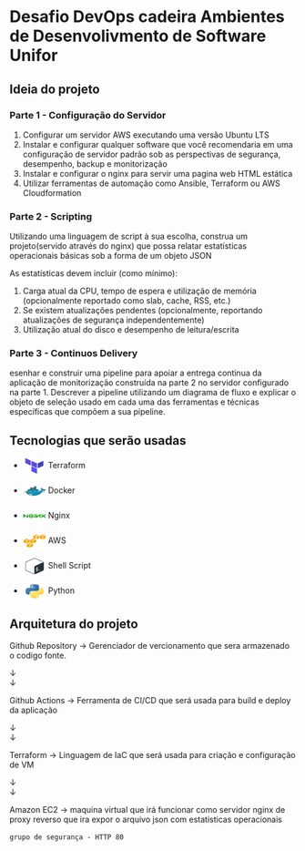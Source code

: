 # Desafio DevOps cadeira Ambientes de Desenvolivmento de Software Unifor

## Ideia do projeto

### Parte 1 - Configuração do Servidor
  1. Configurar um servidor AWS executando uma versão Ubuntu LTS
  2. Instalar e configurar qualquer software que você recomendaria em uma configuração de servidor padrão sob as perspectivas de segurança, desempenho, backup e monitorização
  3. Instalar e configurar o nginx para servir uma pagina web HTML estática
  4. Utilizar ferramentas de automação como Ansible, Terraform ou AWS Cloudformation


### Parte 2 - Scripting
Utilizando uma linguagem de script à sua escolha, construa um projeto(servido através do nginx) que possa relatar estatísticas operacionais básicas sob a forma de um objeto JSON

As estatísticas devem incluir (como mínimo):<br>
1. Carga atual da CPU, tempo de espera e utilização de memória (opcionalmente reportado como slab, cache, RSS, etc.)
2. Se existem atualizações pendentes (opcionalmente, reportando atualizações de segurança independentemente)
3. Utilização atual do disco e desempenho de leitura/escrita

### Parte 3 - Continuos Delivery
esenhar e construir uma pipeline para apoiar a entrega continua da aplicação de monitorização construída na parte 2 no servidor configurado na parte 1. Descrever a pipeline utilizando um diagrama de fluxo e explicar o objeto de seleção usado em cada uma das ferramentas e técnicas específicas que compõem a sua pipeline.

## Tecnologias que serão usadas
- <img align="center" alt="Rod-Terraform" height="30" width="40" src="https://raw.githubusercontent.com/devicons/devicon/master/icons/terraform/terraform-original.svg"> Terraform

- <img align="center" alt="Rod-Docker" height="30" width="40" src="https://raw.githubusercontent.com/devicons/devicon/master/icons/docker/docker-original.svg"> Docker

- <img align="center" alt="Rod-Nginx" height="30" width="40" src="https://raw.githubusercontent.com/devicons/devicon/master/icons/nginx/nginx-original.svg"> Nginx

- <img align="center" alt="Rod-Aws" height="30" width="40" src="https://raw.githubusercontent.com/devicons/devicon/master/icons/amazonwebservices/amazonwebservices-original.svg"> AWS

- <img align="center" alt="Rod-Bash" height="30" width="40" src="https://raw.githubusercontent.com/devicons/devicon/master/icons/bash/bash-original.svg"> Shell Script

- <img align="center" alt="Rod-Python" height="30" width="40" src="https://raw.githubusercontent.com/devicons/devicon/master/icons/python/python-original.svg"> Python


## Arquitetura do projeto

Github Repository -> Gerenciador de vercionamento que sera armazenado o codigo fonte.

↓<br>
↓

Github Actions -> Ferramenta de CI/CD que será usada para build e deploy da aplicação 

↓<br>
↓

Terraform -> Linguagem de IaC que será usada para criação e configuração de VM

↓<br>
↓

Amazon EC2 -> maquina virtual que irá funcionar como servidor nginx de proxy reverso que ira expor o arquivo json com estatisticas operacionais

    grupo de segurança - HTTP 80
